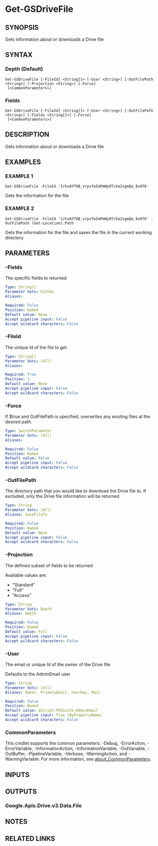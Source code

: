 # Get-GSDriveFile

## SYNOPSIS
Gets information about or downloads a Drive file

## SYNTAX

### Depth (Default)
```
Get-GSDriveFile [-FileId] <String[]> [-User <String>] [-OutFilePath <String>] [-Projection <String>] [-Force]
 [<CommonParameters>]
```

### Fields
```
Get-GSDriveFile [-FileId] <String[]> [-User <String>] [-OutFilePath <String>] [-Fields <String[]>] [-Force]
 [<CommonParameters>]
```

## DESCRIPTION
Gets information about or downloads a Drive file

## EXAMPLES

### EXAMPLE 1
```
Get-GSDriveFile -FileId '1rhsAYTOB_vrpvfwImPmWy0TcVa2sgmQa_9u976'
```

Gets the information for the file

### EXAMPLE 2
```
Get-GSDriveFile -FileId '1rhsAYTOB_vrpvfwImPmWy0TcVa2sgmQa_9u976' -OutFilePath (Get-Location).Path
```

Gets the information for the file and saves the file in the current working directory

## PARAMETERS

### -Fields
The specific fields to returned

```yaml
Type: String[]
Parameter Sets: Fields
Aliases:

Required: False
Position: Named
Default value: None
Accept pipeline input: False
Accept wildcard characters: False
```

### -FileId
The unique Id of the file to get

```yaml
Type: String[]
Parameter Sets: (All)
Aliases:

Required: True
Position: 1
Default value: None
Accept pipeline input: False
Accept wildcard characters: False
```

### -Force
If $true and OutFilePath is specified, overwrites any existing files at the desired path.

```yaml
Type: SwitchParameter
Parameter Sets: (All)
Aliases:

Required: False
Position: Named
Default value: False
Accept pipeline input: False
Accept wildcard characters: False
```

### -OutFilePath
The directory path that you would like to download the Drive file to.
If excluded, only the Drive file information will be returned

```yaml
Type: String
Parameter Sets: (All)
Aliases: SaveFileTo

Required: False
Position: Named
Default value: None
Accept pipeline input: False
Accept wildcard characters: False
```

### -Projection
The defined subset of fields to be returned

Available values are:
* "Standard"
* "Full"
* "Access"

```yaml
Type: String
Parameter Sets: Depth
Aliases: Depth

Required: False
Position: Named
Default value: Full
Accept pipeline input: False
Accept wildcard characters: False
```

### -User
The email or unique Id of the owner of the Drive file

Defaults to the AdminEmail user

```yaml
Type: String
Parameter Sets: (All)
Aliases: Owner, PrimaryEmail, UserKey, Mail

Required: False
Position: Named
Default value: $Script:PSGSuite.AdminEmail
Accept pipeline input: True (ByPropertyName)
Accept wildcard characters: False
```

### CommonParameters
This cmdlet supports the common parameters: -Debug, -ErrorAction, -ErrorVariable, -InformationAction, -InformationVariable, -OutVariable, -OutBuffer, -PipelineVariable, -Verbose, -WarningAction, and -WarningVariable. For more information, see [about_CommonParameters](http://go.microsoft.com/fwlink/?LinkID=113216).

## INPUTS

## OUTPUTS

### Google.Apis.Drive.v3.Data.File
## NOTES

## RELATED LINKS
